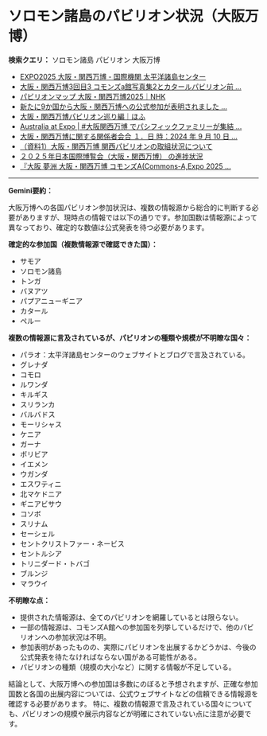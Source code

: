 # ソロモン諸島のパビリオン状況（大阪万博）

**検索クエリ：** ソロモン諸島 パビリオン 大阪万博

- [EXPO2025 大阪・関西万博 - 国際機関 太平洋諸島センター](https://pic.or.jp/featured_word/10255/)
- [大阪・関西万博3回目3 コモンズa館写真集2とカタールパビリオン前 ...](https://ameblo.jp/bomuu/entry-12895014892.html)
- [パビリオンマップ 大阪・関西万博2025｜NHK](https://www3.nhk.or.jp/news/special/osaka_expo/pavilion/)
- [新たに9か国から大阪・関西万博への公式参加が表明されました ...](https://www.expo2025.or.jp/news/news-20220531-01/)
- [大阪・関西万博パビリオン巡り編｜ほふ](https://note.com/matugeya/n/nedf39f8182d6)
- [Australia at Expo | #大阪関西万博 でパシフィックファミリーが集結 ...](https://www.instagram.com/p/DLBl9BHzbct/)
- [大阪・関西万博に関する関係者会合 １．日 時：2024 年 9 月 10 日 ...](https://www.cas.go.jp/jp/seisaku/osaka_kansai_banpaku/pdf/r60910_siryou1.pdf)
- [（資料1）大阪・関西万博 関西パビリオンの取組状況について](https://www.kouiki-kansai.jp/material/files/group/3/1-170shiryo1.pdf)
- [２０２５年日本国際博覧会（大阪・関西万博） の進捗状況](https://www.cas.go.jp/jp/seisaku/expo_suisin_honbu/kankei_renraku/dai5/siryou1.pdf)
- [『大阪 夢洲 大阪・関西万博 コモンズA(Commons-A,Expo 2025 ...](https://4travel.jp/travelogue/11979428)


---

**Gemini要約：**

大阪万博への各国パビリオン参加状況は、複数の情報源から総合的に判断する必要がありますが、現時点の情報では以下の通りです。参加国数は情報源によって異なっており、確定的な数値は公式発表を待つ必要があります。

**確定的な参加国（複数情報源で確認できた国）：**

* サモア
* ソロモン諸島
* トンガ
* バヌアツ
* パプアニューギニア
* カタール
* ペルー


**複数の情報源に言及されているが、パビリオンの種類や規模が不明瞭な国々：**

* パラオ：太平洋諸島センターのウェブサイトとブログで言及されている。
* グレナダ
* コモロ
* ルワンダ
* キルギス
* スリランカ
* バルバドス
* モーリシャス
* ケニア
* ガーナ
* ボリビア
* イエメン
* ウガンダ
* エスワティニ
* 北マケドニア
* ギニアビサウ
* コソボ
* スリナム
* セーシェル
* セントクリストファー・ネービス
* セントルシア
* トリニダード・トバゴ
* ブルンジ
* マラウイ


**不明瞭な点：**

* 提供された情報源は、全てのパビリオンを網羅しているとは限らない。
* 一部の情報源は、コモンズA館への参加国を列挙しているだけで、他のパビリオンへの参加状況は不明。
* 参加表明があったものの、実際にパビリオンを出展するかどうかは、今後の公式発表を待たなければならない国がある可能性がある。
* パビリオンの種類（規模の大小など）に関する情報が不足している。


結論として、大阪万博への参加国は多数にのぼると予想されますが、正確な参加国数と各国の出展内容については、公式ウェブサイトなどの信頼できる情報源を確認する必要があります。  特に、複数の情報源で言及されている国々についても、パビリオンの規模や展示内容などが明確にされていない点に注意が必要です。

